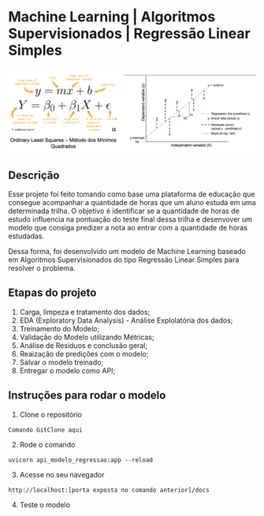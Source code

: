# Machine Learning | Algoritmos Supervisionados | Regressão Linear Simples

<img src="images/RLS.png">

## Descrição

Esse projeto foi feito tomando como base uma plataforma de educação que consegue acompanhar a quantidade de horas que um aluno estuda em uma determinada trilha. O objetivo é identificar se a quantidade de horas de estudo influencia na pontuação do teste final dessa trilha e desenvover um modelo que consiga predizer a nota ao entrar com a quantidade de horas estudadas.

Dessa forma, foi desenvolvido um modelo de Machine Learning baseado em Algoritmos Supervisionados do tipo Regressão Linear Simples para resolver o problema.

## Etapas do projeto
1. Carga, limpeza e tratamento dos dados;
2. EDA (Exploratory Data Analysis) - Análise Explolatória dos dados;
3. Treinamento do Modelo;
4. Validação do Modelo utilizando Métricas;
5. Análise de Resíduos e conclusão geral;
6. Reaização de predições com o modelo;
7. Salvar o modelo treinado;
8. Entregar o modelo como API;

## Instruções para rodar o modelo
1. Clone o repositório
```
Comando GitClone aqui
```
2. Rode o comando
```
uvicorn api_modelo_regressao:app --reload
```
3. Acesse no seu navegador
```
http://localhost:[porta exposta no comando anterior]/docs
```
4. Teste o modelo
